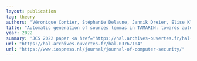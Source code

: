 ```yaml
---
layout: publication
tag: theory
authors: "Véronique Cortier, Stéphanie Delaune, Jannik Dreier, Elise Klein"
title: "Automatic generation of sources lemmas in TAMARIN: towards automatic proofs of security protocols"
year: 2022
summary: 'JCS 2022 paper <a href="https://hal.archives-ouvertes.fr/hal-03767104" target="_blank">[PDF]</a>: the extended journal paper published in the <a href="https://www.iospress.nl/journal/journal-of-computer-security/" target="_blank">Journal of Computer Security</a>, about automatic generation of sources lemmas: "Automatic generation of sources lemmas in TAMARIN: towards automatic proofs of security protocols", by Véronique Cortier, Stéphanie Delaune, Jannik Dreier, Elise Klein.'
url: "https://hal.archives-ouvertes.fr/hal-03767104"
url: "https://www.iospress.nl/journal/journal-of-computer-security/"
---
```

